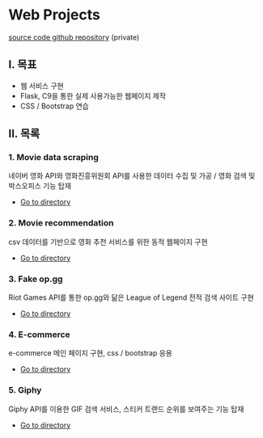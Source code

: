 # Web Projects

[source code github repository](https://github.com/jiwookseo/web_projects) (private)



## I. 목표

+ 웹 서비스 구현
+ Flask, C9을 통한 실제 사용가능한 웹페이지 제작
+ CSS / Bootstrap 연습



## II. 목록

### 1. Movie data scraping

네이버 영화 API와 영화진흥위원회 API를 사용한 데이터 수집 및 가공 / 영화 검색 및 박스오피스 기능 탑재  

* [Go to directory](https://github.com/jiwookseo/web_projects/tree/master/movie_data_scraping)



### 2. Movie recommendation

csv 데이터를 기반으로 영화 추천 서비스를 위한 동적 웹페이지 구현

- [Go to directory](https://github.com/jiwookseo/web_projects/tree/master/movie_recommendation)



### 3. Fake op.gg

Riot Games API를 통한 op.gg와 닮은 League of Legend 전적 검색 사이트 구현

- [Go to directory](https://github.com/jiwookseo/web_projects/tree/master/fake-op.gg)



### 4. E-commerce

e-commerce 메인 페이지 구현, css / bootstrap 응용 

- [Go to directory](https://github.com/jiwookseo/web_projects/tree/master/e-commerce)



### 5. Giphy

Giphy API를 이용한 GIF 검색 서비스, 스티커 트랜드 순위를 보여주는 기능 탑재

- [Go to directory](https://github.com/jiwookseo/web_projects/tree/master/giphy)

